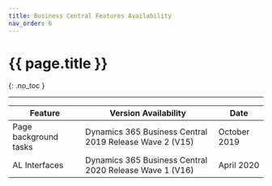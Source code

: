 ```yaml
---
title: Business Central Features Availability
nav_order: 6
---
```


# {{ page.title }}
{: .no_toc }

---

| Feature               | Version Availability                                    | Date         |
| --------------------- | ------------------------------------------------------- | ------------ |
| Page background tasks | Dynamics 365 Business Central 2019 Release Wave 2 (V15) | October 2019 |
| AL Interfaces         | Dynamics 365 Business Central 2020 Release Wave 1 (V16) | April 2020   |

